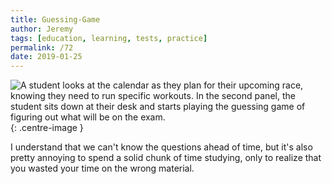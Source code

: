 ```yaml
---
title: Guessing-Game
author: Jeremy
tags: [education, learning, tests, practice]
permalink: /72
date: 2019-01-25
---
```


![A student looks at the calendar as they plan for their upcoming race, knowing they need to run specific workouts. In the second panel, the student sits down at their desk and starts playing the guessing game of figuring out what will be on the exam.](https://res.cloudinary.com/dh3hm8pb7/image/upload/c_scale,q_auto:best/v1535842782/Handwaving/Published/Guessing-Game.png){: .centre-image }

I understand that we can't know the questions ahead of time, but it's also pretty annoying to spend a solid chunk of time studying, only to realize that you wasted your time on the wrong material.